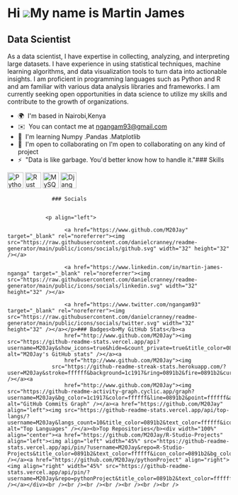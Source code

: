Hi ![](https://user-images.githubusercontent.com/18350557/176309783-0785949b-9127-417c-8b55-ab5a4333674e.gif)My name is Martin James
====================================================================================================================================

Data Scientist
--------------

As a data scientist, I have expertise in collecting, analyzing, and interpreting large datasets. I have experience in using statistical techniques, machine learning algorithms, and data visualization tools to turn data into actionable insights. I am proficient in programming languages such as Python and R and am familiar with various data analysis libraries and frameworks. I am currently seeking open opportunities in data science to utilize my skills and contribute to the growth of organizations.

*   🌍  I'm based in Nairobi,Kenya
*   ✉️  You can contact me at [ngangam93@gmail.com](mailto:ngangam93@gmail.com)
*   🧠  I'm learning Numpy .Pandas .Matplotlib
*   🤝  I'm open to collaborating on I'm open to collaborating on any kind of project
*   ⚡  "Data is like garbage. You'd better know how to handle it."### Skills 
<p align="left">
<a href="https://www.python.org/" target="_blank" rel="noreferrer"><img src="https://raw.githubusercontent.com/danielcranney/readme-generator/main/public/icons/skills/python-colored.svg" width="36" height="36" alt="Python" /></a>
<a href="https://www.rust-lang.org/" target="_blank" rel="noreferrer"><img src="https://raw.githubusercontent.com/danielcranney/readme-generator/main/public/icons/skills/rust-colored.svg" width="36" height="36" alt="Rust" /></a>
<a href="https://www.mysql.com/" target="_blank" rel="noreferrer"><img src="https://raw.githubusercontent.com/danielcranney/readme-generator/main/public/icons/skills/mysql-colored.svg" width="36" height="36" alt="MySQL" /></a>
<a href="https://www.djangoproject.com/" target="_blank" rel="noreferrer"><img src="https://raw.githubusercontent.com/danielcranney/readme-generator/main/public/icons/skills/django-colored.svg" width="36" height="36" alt="Django" /></a>
</p>
                    
                  ### Socials
                  
                  
                <p align="left">
                          
                      <a href="https://www.github.com/M20Jay" target="_blank" rel="noreferrer"><img src="https://raw.githubusercontent.com/danielcranney/readme-generator/main/public/icons/socials/github.svg" width="32" height="32" /></a>
                          
                      <a href="https://www.linkedin.com/in/martin-james-nganga" target="_blank" rel="noreferrer"><img src="https://raw.githubusercontent.com/danielcranney/readme-generator/main/public/icons/socials/linkedin.svg" width="32" height="32" /></a>
                          
                      <a href="https://www.twitter.com/ngangam93" target="_blank" rel="noreferrer"><img src="https://raw.githubusercontent.com/danielcranney/readme-generator/main/public/icons/socials/twitter.svg" width="32" height="32" /></a></p>### Badges<b>My GitHub Stats</b><a
                      href="http://www.github.com/M20Jay"><img src="https://github-readme-stats.vercel.app/api?username=M20Jay&show_icons=true&hide=&count_private=true&title_color=0891b2&text_color=ffffff&icon_color=0891b2&bg_color=1c1917&hide_border=true&show_icons=true" alt="M20Jay's GitHub stats" /></a><a
                      href="http://www.github.com/M20Jay"><img
                  src="https://github-readme-streak-stats.herokuapp.com/?user=M20Jay&stroke=ffffff&background=1c1917&ring=0891b2&fire=0891b2&currStreakNum=ffffff&currStreakLabel=0891b2&sideNums=ffffff&sideLabels=ffffff&dates=ffffff&hide_border=true" /></a><a
                      href="http://www.github.com/M20Jay"><img src="https://github-readme-activity-graph.cyclic.app/graph?username=M20Jay&bg_color=1c1917&color=ffffff&line=0891b2&point=ffffff&area_color=1c1917&area=true&hide_border=true&custom_title=GitHub%20Commits%20Graph" alt="GitHub Commits Graph" /></a><a href="https://github.com/M20Jay" align="left"><img src="https://github-readme-stats.vercel.app/api/top-langs/?username=M20Jay&langs_count=10&title_color=0891b2&text_color=ffffff&icon_color=0891b2&bg_color=1c1917&hide_border=true&locale=en&custom_title=Top%20%Languages" alt="Top Languages" /></a><b>Top Repositories</b><div width="100%" align="center"><a href="https://github.com/M20Jay/R-Studio-Projects" align="left"><img align="left" width="45%" src="https://github-readme-stats.vercel.app/api/pin/?username=M20Jay&repo=R-Studio-Projects&title_color=0891b2&text_color=ffffff&icon_color=0891b2&bg_color=1c1917&hide_border=true&locale=en" /></a><a href="https://github.com/M20Jay/pythonProject" align="right"><img align="right" width="45%" src="https://github-readme-stats.vercel.app/api/pin/?username=M20Jay&repo=pythonProject&title_color=0891b2&text_color=ffffff&icon_color=0891b2&bg_color=1c1917&hide_border=true&locale=en" /></a></div><br /><br /><br /><br /><br /><br /><br />
